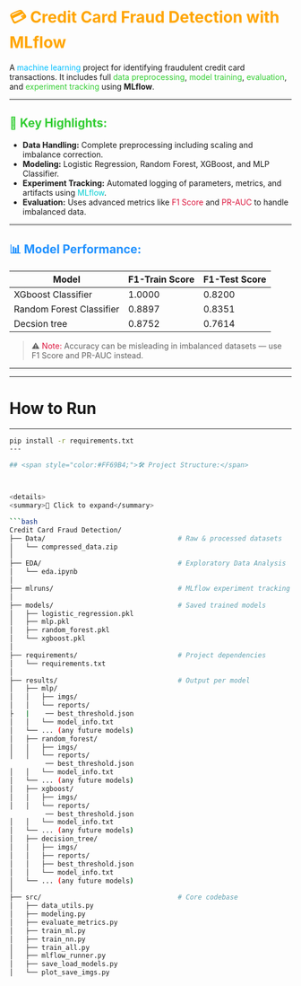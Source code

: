 # <span style="color:#FFA500;">💳 Credit Card Fraud Detection with MLflow</span>

A <span style="color:#00BFFF;">machine learning</span> project for identifying fraudulent credit card transactions. It includes full <span style="color:#32CD32;">data preprocessing</span>, <span style="color:#32CD32;">model training</span>, <span style="color:#32CD32;">evaluation</span>, and <span style="color:#32CD32;">experiment tracking</span> using **MLflow**.

---

## <span style="color:#32CD32;">🚀 Key Highlights:</span>  
- **Data Handling:** Complete preprocessing including scaling and imbalance correction.  
- **Modeling:** Logistic Regression, Random Forest, XGBoost, and MLP Classifier.  
- **Experiment Tracking:** Automated logging of parameters, metrics, and artifacts using <span style="color:#00CED1;">MLflow</span>.  
- **Evaluation:** Uses advanced metrics like <span style="color:#DC143C;">F1 Score</span> and <span style="color:#DC143C;">PR-AUC</span> to handle imbalanced data.

---

## <span style="color:#1E90FF;">📊 Model Performance:</span>  

| Model                   | F1-Train Score | F1-Test Score |
|-------------------------|----------------|---------------|
| XGboost Classifier      | 1.0000         | 0.8200        |
| Random Forest Classifier| 0.8897         | 0.8351        |
| Decsion tree            | 0.8752         | 0.7614        |

> ⚠️ <span style="color:#DC143C;">Note:</span> Accuracy can be misleading in imbalanced datasets — use F1 Score and PR-AUC instead.

---
---
# How to Run
---
```bash
pip install -r requirements.txt
---

## <span style="color:#FF69B4;">🛠 Project Structure:</span>



<details>
<summary>📁 Click to expand</summary>

```bash
Credit Card Fraud Detection/
├── Data/                                 # Raw & processed datasets
│   └── compressed_data.zip
│
├── EDA/                                  # Exploratory Data Analysis
│   └── eda.ipynb
│
├── mlruns/                               # MLflow experiment tracking
│
├── models/                               # Saved trained models
│   ├── logistic_regression.pkl
│   ├── mlp.pkl
│   ├── random_forest.pkl
│   └── xgboost.pkl
│
├── requirements/                         # Project dependencies
│   └── requirements.txt
│
├── results/                              # Output per model
│   ├── mlp/
│   │   ├── imgs/
│   │   └── reports/
├   |    ── best_threshold.json
│   │   └── model_info.txt
│   └── ... (any future models)
│   ├── random_forest/
│   │   ├── imgs/
│   │   └── reports/
         ── best_threshold.json
│   │   └── model_info.txt
│   └── ... (any future models)
│   ├── xgboost/
│   │   ├── imgs/
│   │   └── reports/
         ── best_threshold.json
│   │   └── model_info.txt
│   └── ... (any future models)
│   ├── decision_tree/
│   │   ├── imgs/
│   │   ├── reports/
│   │   ├── best_threshold.json
│   │   └── model_info.txt
│   └── ... (any future models)
│
├── src/                                  # Core codebase
│   ├── data_utils.py
│   ├── modeling.py
│   ├── evaluate_metrics.py
│   ├── train_ml.py
│   ├── train_nn.py
│   ├── train_all.py
│   ├── mlflow_runner.py
│   ├── save_load_models.py
│   └── plot_save_imgs.py



